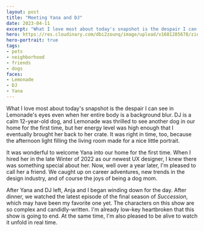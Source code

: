 ```yaml
---
layout: post
title: "Meeting Yana and DJ"
date: 2023-04-11
excerpt: "What I love most about today's snapshot is the despair I can see in Lemonade's eyes even when her entire body is a background blur."
hero: https://res.cloudinary.com/dbi2zounq/image/upload/v1681285678/zinzy.website/2023-04-11_qaysnk.jpg
hero-portrait: true
tags:
- pets
- neighborhood
- friends
- dogs
faces: 
- Lemonade
- DJ
- Yana
---
```

What I love most about today's snapshot is the despair I can see in Lemonade's eyes even when her entire body is a background blur. DJ is a calm 12-year-old dog, and Lemonade was thrilled to see another dog in our home for the first time, but her energy level was high enough that I eventually brought her back to her crate. It was right in time, too, because the afternoon light filling the living room made for a nice little portrait.

It was wonderful to welcome Yana into our home for the first time. When I hired her in the late Winter of 2022 as our newest UX designer, I knew there was something special about her. Now, well over a year later, I'm pleased to call her a friend. We caught up on career adventures, new trends in the design industry, and of course the joys of being a dog mom.

After Yana and DJ left, Anja and I began winding down for the day. After dinner, we watched the latest episode of the final season of _Succession_, which may have been my favorite one yet. The characters on this show are so complex and candidly-written. I'm already low-key heartbroken that this show is going to end. At the same time, I'm also pleased to be alive to watch it unfold in real time.